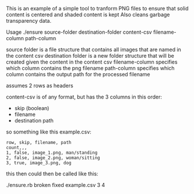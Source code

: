 This is an example of a simple tool to tranform PNG files to ensure that solid content is centered and shaded content is kept
Also cleans garbage transparency data.

Usage
./ensure source-folder destination-folder content-csv filename-column path-column

source folder is a file structure that contains all images that are named in the content csv
destination folder is a new folder structure that will be created given the content in the content csv
filename-column specifies which column contains the png filename
path-column specifies which column contains the output path for the processed filename

assumes 2 rows as headers

content-csv is of any format, but has the 3 columns in this order:
* skip (boolean)
* filename
* destination path

so something like this example.csv:
```
row, skip, filename, path
count,,,
1, false, image_1.png, man/standing
2, false, image_2.png, woman/sitting
3, true, image_3.png, dog
```
this then could then be called like this:

./ensure.rb broken fixed example.csv 3 4